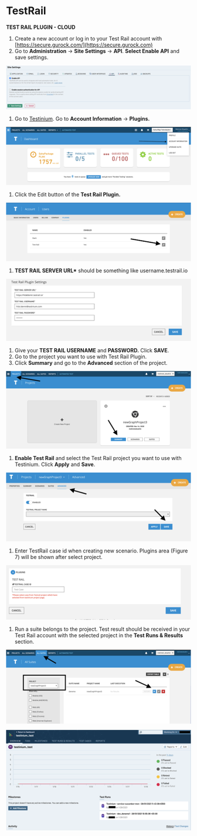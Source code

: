 # TestRail

**TEST RAIL PLUGIN - CLOUD**

1. Create a new account or log in to your Test Rail account with [https://secure.gurock.com/](https://secure.gurock.com)
2. Go to **Administration** -> **Site Settings** -> **API**. **Select Enable API** and save settings.

![](<../../.gitbook/assets/2 (1)>)

1. Go to [Testinium](https://testinium.io). Go to **Account Information** -> **Plugins.**

![](../../.gitbook/assets/3)

1. Click the Edit button of the **Test Rail Plugin.**

![](<../../.gitbook/assets/4 (1)>)

1. **TEST RAIL SERVER URL\*** should be something like username.testrail.io

![](<../../.gitbook/assets/5 (1)>)

1. Give your **TEST RAIL USERNAME** and **PASSWORD.** Click **SAVE**.
2. Go to the project you want to use with Test Rail Plugin.
3. Click **Summary** and go to the **Advanced** section of the project.

![](<../../.gitbook/assets/6 (3)>)

1. **Enable Test Rail** and select the Test Rail project you want to use with Testinium. Click **Apply** and **Save**.

![](../../.gitbook/assets/7)

1. Enter TestRail case id when creating new scenario. Plugins area (Figure 7) will be shown after select project.

![](<../../.gitbook/assets/8 (2)>)

1. Run a suite belongs to the project. Test result should be received in your Test Rail account with the selected project in the **Test Runs & Results** section.

![](../../.gitbook/assets/9)

![](<../../.gitbook/assets/10 (3)>)

